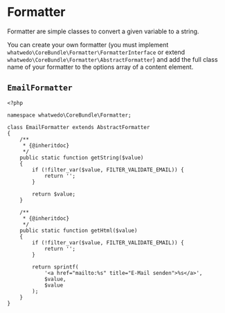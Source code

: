 # Formatter

Formatter are simple classes to convert a given variable to a string. 

You can create your own formatter (you must implement `whatwedo\CoreBundle\Formatter\FormatterInterface` or extend `whatwedo\CoreBundle\Formatter\AbstractFormatter`) and add the full class name of your formatter to the options array of a content element.

## `EmailFormatter`

```
<?php

namespace whatwedo\CoreBundle\Formatter;

class EmailFormatter extends AbstractFormatter
{
    /**
     * {@inheritdoc}
     */
    public static function getString($value)
    {
        if (!filter_var($value, FILTER_VALIDATE_EMAIL)) {
            return '';
        }

        return $value;
    }

    /**
     * {@inheritdoc}
     */
    public static function getHtml($value)
    {
        if (!filter_var($value, FILTER_VALIDATE_EMAIL)) {
            return '';
        }

        return sprintf(
            '<a href="mailto:%s" title="E-Mail senden">%s</a>',
            $value,
            $value
        );
    }
}
```
